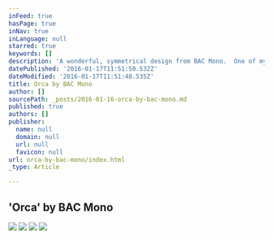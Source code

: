 ```yaml
---
inFeed: true
hasPage: true
inNav: true
inLanguage: null
starred: true
keywords: []
description: 'A wonderful, symmetrical design from BAC Mono.  One of my favourites blending paint and visible carbon in perfect amounts.  The symmetry is awesome as is the design, using the body lines to draw the eye across the car and back.  Love it!'
datePublished: '2016-01-17T11:51:50.532Z'
dateModified: '2016-01-17T11:51:48.535Z'
title: Orca by BAC Mono
author: []
sourcePath: _posts/2016-01-16-orca-by-bac-mono.md
published: true
authors: []
publisher:
  name: null
  domain: null
  url: null
  favicon: null
url: orca-by-bac-mono/index.html
_type: Article

---
```

## 'Orca' by BAC Mono
![](https://the-grid-user-content.s3-us-west-2.amazonaws.com/18cec195-dd36-4a71-8069-95a968afdaa5.jpg)
![](https://the-grid-user-content.s3-us-west-2.amazonaws.com/1008aa39-6dc5-47bd-95d9-bef0aa53b8d0.jpg)
![](https://the-grid-user-content.s3-us-west-2.amazonaws.com/b5c146c3-4446-466c-8c06-974126ce9f7b.jpg)
![](https://the-grid-user-content.s3-us-west-2.amazonaws.com/77d9cff3-84f2-4641-bf4e-584582ad5fee.jpg)